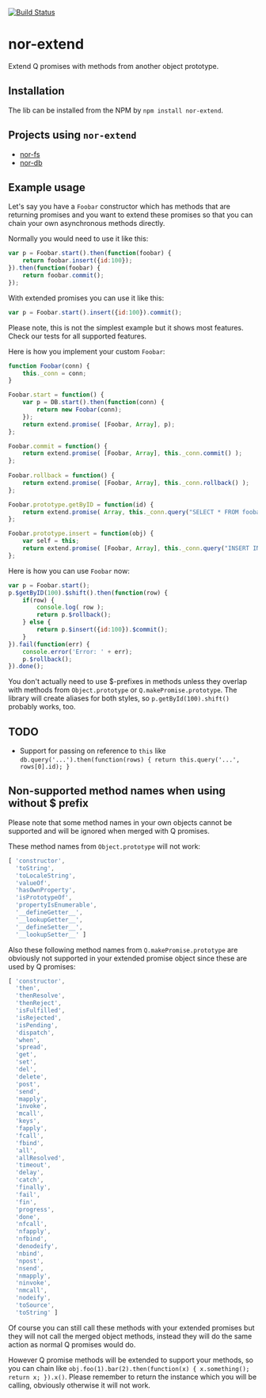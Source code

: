 [![Build Status](https://secure.travis-ci.org/Sendanor/nor-extend.png?branch=master)](http://travis-ci.org/Sendanor/nor-extend)

nor-extend
==========

Extend Q promises with methods from another object prototype.

Installation
------------

The lib can be installed from the NPM by `npm install nor-extend`.

Projects using `nor-extend`
---------------------------

* [nor-fs](https://github.com/Sendanor/nor-fs#nor-fs)
* [nor-db](https://github.com/Sendanor/nor-db#nor-db)

Example usage
-------------

Let's say you have a `Foobar` constructor which has methods that are 
returning promises and you want to extend these promises so that you can chain 
your own asynchronous methods directly.

Normally you would need to use it like this: 

```javascript
var p = Foobar.start().then(function(foobar) {
	return foobar.insert({id:100});
}).then(function(foobar) {
	return foobar.commit();
});
```

With extended promises you can use it like this:

```javascript
var p = Foobar.start().insert({id:100}).commit();
```

Please note, this is not the simplest example but it shows most features. Check our tests for all supported features.

Here is how you implement your custom `Foobar`:

```javascript
function Foobar(conn) {
	this._conn = conn;
}

Foobar.start = function() {
	var p = DB.start().then(function(conn) {
		return new Foobar(conn);
	});
	return extend.promise( [Foobar, Array], p);
};

Foobar.commit = function() {
	return extend.promise( [Foobar, Array], this._conn.commit() );
};
	
Foobar.rollback = function() {
	return extend.promise( [Foobar, Array], this._conn.rollback() );
};

Foobar.prototype.getByID = function(id) {
	return extend.promise( Array, this._conn.query("SELECT * FROM foobar WHERE id=?", [id]));
};

Foobar.prototype.insert = function(obj) {
	var self = this;
	return extend.promise( [Foobar, Array], this._conn.query("INSERT INTO foobar SET ?", [obj]).then(function() { return self; }) );
};
```

Here is how you can use `Foobar` now:

```javascript
var p = Foobar.start();
p.$getByID(100).$shift().then(function(row) {
	if(row) {
		console.log( row );
		return p.$rollback();
	} else {
		return p.$insert({id:100}).$commit();
	}
}).fail(function(err) {
	console.error('Error: ' + err);
	p.$rollback();
}).done();
```

You don't actually need to use $-prefixes in methods unless they overlap with methods from `Object.prototype` or `Q.makePromise.prototype`. The library will create 
aliases for both styles, so `p.getById(100).shift()` probably works, too.

TODO
----

* Support for passing on reference to `this` like `db.query('...').then(function(rows) { return this.query('...', rows[0].id); }`

Non-supported method names when using without $ prefix
------------------------------------------------------

Please note that some method names in your own objects cannot be supported and 
will be ignored when merged with Q promises.

These method names from `Object.prototype` will not work:

```javascript
[ 'constructor',
  'toString',
  'toLocaleString',
  'valueOf',
  'hasOwnProperty',
  'isPrototypeOf',
  'propertyIsEnumerable',
  '__defineGetter__',
  '__lookupGetter__',
  '__defineSetter__',
  '__lookupSetter__' ]
```

Also these following method names from `Q.makePromise.prototype` are obviously 
not supported in your extended promise object since these are used by Q 
promises:

```javascript
[ 'constructor',
  'then',
  'thenResolve',
  'thenReject',
  'isFulfilled',
  'isRejected',
  'isPending',
  'dispatch',
  'when',
  'spread',
  'get',
  'set',
  'del',
  'delete',
  'post',
  'send',
  'mapply',
  'invoke',
  'mcall',
  'keys',
  'fapply',
  'fcall',
  'fbind',
  'all',
  'allResolved',
  'timeout',
  'delay',
  'catch',
  'finally',
  'fail',
  'fin',
  'progress',
  'done',
  'nfcall',
  'nfapply',
  'nfbind',
  'denodeify',
  'nbind',
  'npost',
  'nsend',
  'nmapply',
  'ninvoke',
  'nmcall',
  'nodeify',
  'toSource',
  'toString' ]
```

Of course you can still call these methods with your extended promises but they 
will not call the merged object methods, instead they will do the same action 
as normal Q promises would do.

However Q promise methods will be extended to support your methods, so you can 
chain like `obj.foo(1).bar(2).then(function(x) { x.something(); return x; }).x()`. 
Please remember to return the instance which you will be calling, obviously 
otherwise it will not work.

